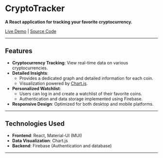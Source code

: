 # CryptoTracker

**A React application for tracking your favorite cryptocurrency.**

[Live Demo](https://crypto-tracker-vm8q-ewab8nle1-rgirihs-projects.vercel.app/) | [Source Code](https://github.com/RgiriH/crypto_tracker)

---

## Features
- **Cryptocurrency Tracking**: View real-time data on various cryptocurrencies.
- **Detailed Insights**: 
  - Provides a dedicated graph and detailed information for each coin.
  - Visualization powered by [Chart.js](https://www.chartjs.org/).
- **Personalized Watchlist**:
  - Users can log in and create a watchlist of their favorite coins.
  - Authentication and data storage implemented using Firebase.
- **Responsive Design**: Optimized for both desktop and mobile platforms.

---

## Technologies Used
- **Frontend**: React, Material-UI (MUI)
- **Data Visualization**: Chart.js
- **Backend**: Firebase (Authentication and database)

---


